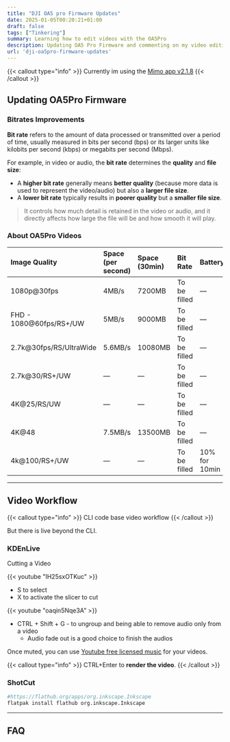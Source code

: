 ```yaml
---
title: "DJI OA5 pro Firmware Updates"
date: 2025-01-05T00:20:21+01:00
draft: false
tags: ["Tinkering"]
summary: Learning how to edit videos with the OA5Pro
description: Updating OA5 Pro Firmware and commenting on my video edition learnings
url: 'dji-oa5pro-firmware-updates'
---
```





{{< callout type="info" >}}
Currently im using the [Mimo app v2.1.8](https://www.dji.com/pl/downloads/djiapp/dji-mimo)
{{< /callout >}}

## Updating OA5Pro Firmware

### Bitrates Improvements

**Bit rate** refers to the amount of data processed or transmitted over a period of time, usually measured in bits per second (bps) or its larger units like kilobits per second (kbps) or megabits per second (Mbps). 

For example, in video or audio, the **bit rate** determines the **quality** and **file size**:
- A **higher bit rate** generally means **better quality** (because more data is used to represent the video/audio) but also a **larger file size**.
- A **lower bit rate** typically results in **poorer quality** but a **smaller file size**.

> It controls how much detail is retained in the video or audio, and it directly affects how large the file will be and how smooth it will play.

### About OA5Pro Videos

|**Image Quality**|**Space (per second)**|**Space (30min)**|**Bit Rate**|**Battery**|
|:---|:---|:---|:---|:---|
|1080p@30fps|4MB/s|7200MB|To be filled|—|
|FHD - 1080@60fps/RS+/UW|5MB/s|9000MB|To be filled|—|
|2.7k@30fps/RS/UltraWide|5.6MB/s|10080MB|To be filled|—|
|2.7k@30/RS+/UW|—|—|To be filled|—|
|4K@25/RS/UW|—|—|To be filled|—|
|4K@48|7.5MB/s|13500MB|To be filled|—|
|4k@100/RS+/UW|—|—|To be filled|10% for 10min|


---

## Video Workflow

{{< callout type="info" >}}
CLI code base video workflow
{{< /callout >}}


But there is live beyond the CLI.

### KDEnLive


Cutting a Video

<!-- https://www.youtube.com/watch?v=IH25sxOTKuc -->

{{< youtube "IH25sxOTKuc" >}}

* S to select
* X to activate the slicer to cut 

<!-- https://www.youtube.com/watch?v=oaqin5Nqe3A -->

{{< youtube "oaqin5Nqe3A" >}}


* CTRL + Shift + G - to ungroup and being able to remove audio only from a video
    * Audio fade out is a good choice to finish the audios

Once muted, you can use [Youtube free licensed music](https://www.youtube.com/audiolibrary?feature=blog) for your videos.


{{< callout type="info" >}}
CTRL+Enter to **render the video**.
{{< /callout >}}


### ShotCut

```sh
#https://flathub.org/apps/org.inkscape.Inkscape
flatpak install flathub org.inkscape.Inkscape

```

---

## FAQ